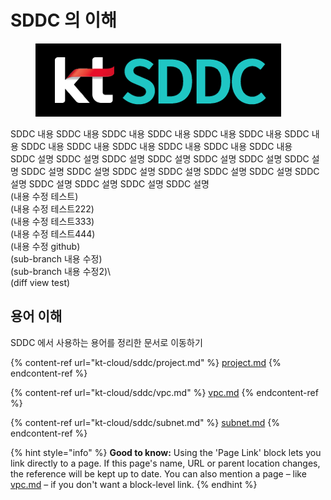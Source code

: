 # SDDC 의 이해

<figure><img src=".gitbook/assets/ktsddc.png" alt=""><figcaption></figcaption></figure>

SDDC 내용 SDDC 내용 SDDC 내용 SDDC 내용 SDDC 내용 SDDC 내용 SDDC 내용 SDDC 내용 SDDC 내용 SDDC 내용 SDDC 내용 SDDC 내용 SDDC 내용\
SDDC 설명 SDDC 설명 SDDC 설명 SDDC 설명 SDDC 설명 SDDC 설명 SDDC 설명 SDDC 설명 SDDC 설명 SDDC 설명 SDDC 설명 SDDC 설명 SDDC 설명 SDDC 설명 SDDC 설명 SDDC 설명 SDDC 설명 SDDC 설명\
(내용 수정 테스트)\
(내용 수정 테스트222)\
(내용 수정 테스트333)\
(내용 수정 테스트444)\
(내용 수정 github)\
(sub-branch 내용 수정)\
(sub-branch 내용 수정2)\\\
(diff view test)

## 용어 이해

SDDC 에서 사용하는 용어를 정리한 문서로 이동하기

{% content-ref url="kt-cloud/sddc/project.md" %}
[project.md](kt-cloud/sddc/project.md)
{% endcontent-ref %}

{% content-ref url="kt-cloud/sddc/vpc.md" %}
[vpc.md](kt-cloud/sddc/vpc.md)
{% endcontent-ref %}

{% content-ref url="kt-cloud/sddc/subnet.md" %}
[subnet.md](kt-cloud/sddc/subnet.md)
{% endcontent-ref %}

{% hint style="info" %}
**Good to know:** Using the 'Page Link' block lets you link directly to a page. If this page's name, URL or parent location changes, the reference will be kept up to date. You can also mention a page – like [vpc.md](kt-cloud/sddc/vpc.md "mention") – if you don't want a block-level link.
{% endhint %}
